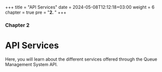 +++
title = "API Services"
date = 2024-05-08T12:12:18+03:00
weight = 6
chapter = true
pre = "<b>2. </b>"
+++

### Chapter 2

# API Services

Here, you will learn about the different services offered through the Queue Management System API. 